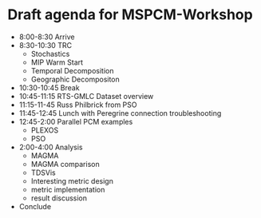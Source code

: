 # Draft agenda for MSPCM-Workshop

 - 8:00-8:30 Arrive
 - 8:30-10:30 TRC
   - Stochastics
   - MIP Warm Start
   - Temporal Decomposition
   - Geographic Decompositon
 - 10:30-10:45 Break
 - 10:45-11:15 RTS-GMLC Dataset overview
 - 11:15-11-45 Russ Philbrick from PSO
 - 11:45-12:45 Lunch with Peregrine connection troubleshooting
 - 12:45-2:00 Parallel PCM examples
   - PLEXOS
   - PSO
 - 2:00-4:00 Analysis
   - MAGMA
   - MAGMA comparison
   - TDSVis
   - Interesting metric design
   - metric implementation
   - result discussion
  - Conclude
